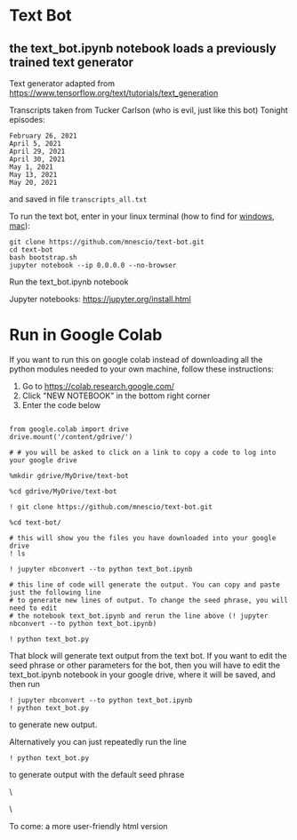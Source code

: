 # Text Bot

## the text_bot.ipynb notebook loads a previously trained text generator

Text generator adapted from https://www.tensorflow.org/text/tutorials/text_generation

Transcripts taken from Tucker Carlson (who is evil, just like this bot) Tonight episodes:

```
February 26, 2021
April 5, 2021
April 29, 2021
April 30, 2021
May 1, 2021
May 13, 2021
May 20, 2021
```

and saved in file ```transcripts_all.txt```


To run the text bot, enter in your linux terminal (how to find for [windows](https://docs.microsoft.com/en-us/windows/wsl/install-win10), [mac](https://www.howtogeek.com/682770/how-to-open-the-terminal-on-a-mac/)):

```
git clone https://github.com/mnescio/text-bot.git
cd text-bot
bash bootstrap.sh
jupyter notebook --ip 0.0.0.0 --no-browser
```

Run the text_bot.ipynb notebook

Jupyter notebooks: https://jupyter.org/install.html



# Run in Google Colab

If you want to run this on google colab instead of downloading all the python modules needed to your own machine, follow these instructions:

1. Go to https://colab.research.google.com/
2. Click "NEW NOTEBOOK" in the bottom right corner
3. Enter the code below

```

from google.colab import drive
drive.mount('/content/gdrive/')

# # you will be asked to click on a link to copy a code to log into your google drive

%mkdir gdrive/MyDrive/text-bot

%cd gdrive/MyDrive/text-bot

! git clone https://github.com/mnescio/text-bot.git

%cd text-bot/

# this will show you the files you have downloaded into your google drive
! ls 

! jupyter nbconvert --to python text_bot.ipynb

# this line of code will generate the output. You can copy and paste just the following line
# to generate new lines of output. To change the seed phrase, you will need to edit
# the notebook text_bot.ipynb and rerun the line above (! jupyter nbconvert --to python text_bot.ipynb)

! python text_bot.py

```

That block will generate text output from the text bot. If you want to edit the seed phrase or other parameters for the bot, then you will have to edit the text_bot.ipynb notebook in your google drive, where it will be saved, and then run 

```
! jupyter nbconvert --to python text_bot.ipynb
! python text_bot.py
```
to generate new output.

Alternatively you can just repeatedly run the line

```
! python text_bot.py
```

to generate output with the default seed phrase

\

\


To come: a  more user-friendly html version

